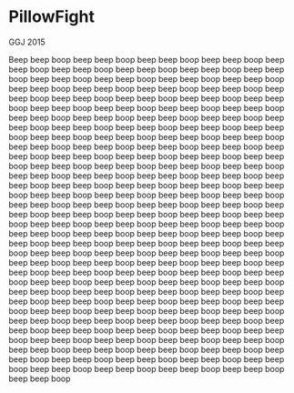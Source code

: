 # PillowFight
GGJ 2015

Beep beep boop beep beep boop beep beep boop beep beep boop beep beep boop beep beep boop beep beep boop beep beep boop beep beep boop beep beep boop beep beep boop beep beep boop beep beep boop beep beep boop beep beep boop beep beep boop beep beep boop beep beep boop beep beep boop beep beep boop beep beep boop beep beep boop beep beep boop beep beep boop beep beep boop beep beep boop beep beep boop beep beep boop beep beep boop beep beep boop beep beep boop beep beep boop beep beep boop beep beep boop beep beep boop beep beep boop beep beep boop beep beep boop beep beep boop beep beep boop beep beep boop beep beep boop beep beep boop beep beep boop beep beep boop beep beep boop beep beep boop beep beep boop beep beep boop beep beep boop beep beep boop beep beep boop beep beep boop beep beep boop beep beep boop beep beep boop beep beep boop beep beep boop beep beep boop beep beep boop beep beep boop beep beep boop beep beep boop beep beep boop beep beep boop beep beep boop beep beep boop beep beep boop beep beep boop beep beep boop beep beep boop beep beep boop beep beep boop beep beep boop beep beep boop beep beep boop beep beep boop beep beep boop beep beep boop beep beep boop beep beep boop beep beep boop beep beep boop beep beep boop beep beep boop beep beep boop beep beep boop beep beep boop beep beep boop beep beep boop beep beep boop beep beep boop beep beep boop beep beep boop beep beep boop beep beep boop beep beep boop beep beep boop beep beep boop beep beep boop beep beep boop beep beep boop beep beep boop beep beep boop beep beep boop beep beep boop beep beep boop beep beep boop beep beep boop beep beep boop beep beep boop beep beep boop beep beep boop beep beep boop beep beep boop beep beep boop beep beep boop beep beep boop beep beep boop beep beep boop beep beep boop beep beep boop beep beep boop beep beep boop beep beep boop beep beep boop beep beep boop beep beep boop beep beep boop beep beep boop beep beep boop beep beep boop beep beep boop beep beep boop beep beep boop beep beep boop beep beep boop beep beep boop beep beep boop beep beep boop beep beep boop beep beep boop beep beep boop beep beep boop
